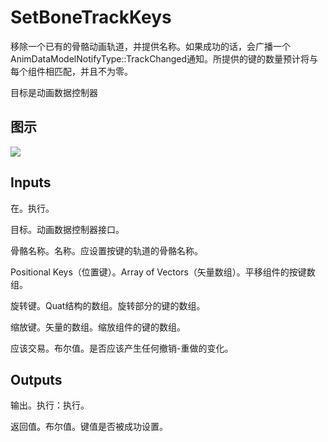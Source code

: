 # SetBoneTrackKeys

移除一个已有的骨骼动画轨道，并提供名称。如果成功的话，会广播一个AnimDataModelNotifyType::TrackChanged通知。所提供的键的数量预计将与每个组件相匹配，并且不为零。

目标是动画数据控制器

## 图示

![]($-20221218-17533540.png)

## Inputs

在。执行。

目标。动画数据控制器接口。

骨骼名称。名称。应设置按键的轨道的骨骼名称。

Positional Keys（位置键）。Array of Vectors（矢量数组）。平移组件的按键数组。

旋转键。Quat结构的数组。旋转部分的键的数组。

缩放键。矢量的数组。缩放组件的键的数组。

应该交易。布尔值。是否应该产生任何撤销-重做的变化。 

## Outputs

输出。执行：执行。

返回值。布尔值。键值是否被成功设置。
